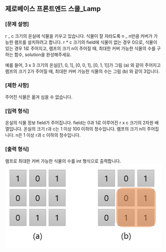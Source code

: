 ## 제로베이스 프론트엔드 스쿨\_Lamp

### [문제 설명]

r _ c 크기의 온실에 식물을 키우고 있습니다. 식물이 잘 자라도록 n _ n만큼 커버가 가능한 램프를 설치하려고 합니다.
r \* c 크기의 field에 식물이 없는 경우 0으로, 식물이 있는 경우 1로 주어지고, 램프의 크기 n이 주어질 때, 최대한 커버 가능한 식물의 수를 구하는 함수, solution을 완성해주세요.

예를 들어, 3 x 3 크기의 온실[[1, 0, 1], [0, 0, 1], [0, 1, 1]]가 그림 (a) 와 같이 주어지고 램프의 크기 2가 주어질 때, 최대한 커버 가능한 식물의 수는 그림 (b) 와 같이 3입니다.

### [제한 사항]

주어진 식물은 옮겨 심을 수 없습니다.

### [입력 형식]

온실의 식물 정보 field가 주어집니다.
field는 0과 1로 이루어진 r x c 크기의 2차원 배열입니다.
온실의 크기 r과 c는 1 이상 100 이하의 정수입니다.
램프의 크기 n이 주어집니다.
n은 1 이상 r과 c 이하의 정수입니다.

### [출력 형식]

램프로 최대한 커버 가능한 식물의 수를 int 형식으로 출력합니다.
![samplimg](image.png)
